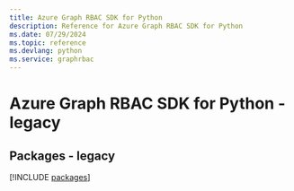 ```yaml
---
title: Azure Graph RBAC SDK for Python
description: Reference for Azure Graph RBAC SDK for Python
ms.date: 07/29/2024
ms.topic: reference
ms.devlang: python
ms.service: graphrbac
---
```

# Azure Graph RBAC SDK for Python - legacy
## Packages - legacy
[!INCLUDE [packages](graph-rbac-index.md)]